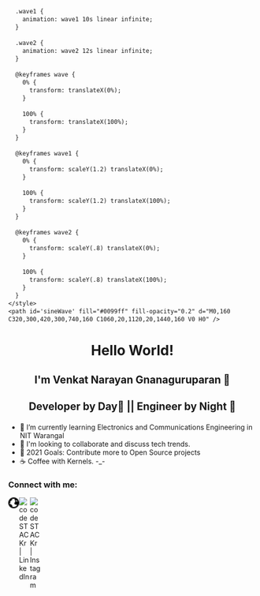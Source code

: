 <svg viewbox="0 0 1440 320" xmlns="http://www.w3.org/2000/svg">
  <defs>
    <style type="text/css">
      .wave {
        animation: wave 8s linear infinite;
      }

      .wave1 {
        animation: wave1 10s linear infinite;
      }

      .wave2 {
        animation: wave2 12s linear infinite;
      }

      @keyframes wave {
        0% {
          transform: translateX(0%);
        }

        100% {
          transform: translateX(100%);
        }
      }

      @keyframes wave1 {
        0% {
          transform: scaleY(1.2) translateX(0%);
        }

        100% {
          transform: scaleY(1.2) translateX(100%);
        }
      }

      @keyframes wave2 {
        0% {
          transform: scaleY(.8) translateX(0%);
        }

        100% {
          transform: scaleY(.8) translateX(100%);
        }
      }
    </style>
    <path id='sineWave' fill="#0099ff" fill-opacity="0.2" d="M0,160 C320,300,420,300,740,160 C1060,20,1120,20,1440,160 V0 H0" />
  </defs>
  <use class="wave" href="#sineWave" />
  <use class="wave" x="-100%" href="#sineWave" />
  <use class="wave1" href="#sineWave" />
  <use class="wave1" x="-100%" href="#sineWave" />
  <use class="wave2" href="#sineWave" />
  <use class="wave2" x="-100%" href="#sineWave" />
</svg>

# <p align="center">  Hello World! 
## <p align="center"> I'm Venkat Narayan Gnanaguruparan 👋
## <p align="center"> Developer by Day🌅 || Engineer by Night 🌇

- 🌱 I’m currently learning Electronics and Communications Engineering in NIT Warangal 
- 👯 I'm looking to collaborate and discuss tech trends. 
- 🎯 2021 Goals: Contribute more to Open Source projects
- ☕ Coffee with Kernels. -_-

### Connect with me:

[<img align="left" alt="codeSTACKr.com" width="22px" src="https://raw.githubusercontent.com/iconic/open-iconic/master/svg/globe.svg" />][website]
[<img align="left" alt="codeSTACKr | LinkedIn" width="22px" src="https://cdn.jsdelivr.net/npm/simple-icons@v3/icons/linkedin.svg" />][linkedin]
[<img align="left" alt="codeSTACKr | Instagram" width="22px" src="https://cdn.jsdelivr.net/npm/simple-icons@v3/icons/instagram.svg" />][instagram]

<br />


[website]: https://vnkt777.nicepage.io
[instagram]: https://instagram.com/venkatnarayan.g
[linkedin]: https://linkedin.com/in/vnkt777
</center>
